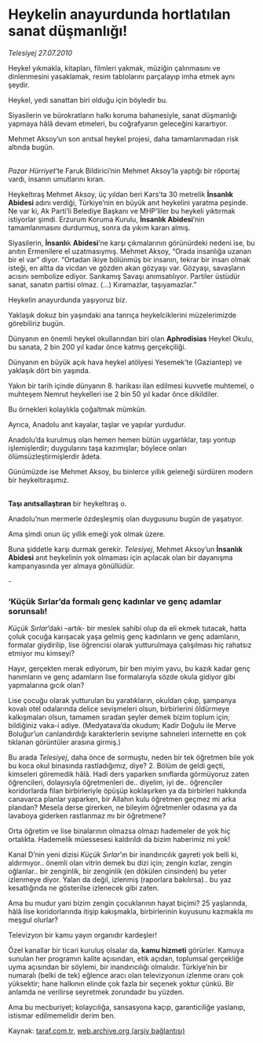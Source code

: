 # Heykelin anayurdunda hortlatılan sanat düşmanlığı!

*Telesiyej 27.07.2010*

<div class="yazi"><p>Heykel yıkmakla, kitapları, filmleri yakmak, müziğin çalınmasını ve dinlenmesini yasaklamak, resim tablolarını parçalayıp imha etmek aynı şeydir.</p>
<p>Heykel, yedi sanattan biri olduğu için böyledir bu.</p>
<p>Siyasilerin ve bürokratların halkı koruma bahanesiyle, sanat düşmanlığı yapmaya hâlâ devam etmeleri, bu coğrafyanın geleceğini karartıyor. </p>
<p>Mehmet Aksoy’un son anıtsal heykel projesi, daha tamamlanmadan risk altında bugün. </p>
<p><i><br/>Pazar Hürriyet</i>’te Faruk Bildirici’nin Mehmet Aksoy’la yaptığı bir röportaj vardı, insanın umutlarını kıran.</p>
<p>Heykeltıraş Mehmet Aksoy, üç yıldan beri Kars’ta 30 metrelik <b>İnsanlık Abidesi </b>adını verdiği, Türkiye’nin en büyük anıt heykelini yaratma peşinde. Ne var ki, Ak Parti’li Belediye Başkanı ve MHP’liler bu heykeli yıktırmak istiyorlar şimdi. Erzurum Koruma Kurulu, <b>İnsanlık Abidesi</b>’nin tamamlanmasını durdurmuş, sonra da yıkım kararı almış. </p>
<p>Siyasilerin, <b>İnsanlı</b>k <b>Abidesi</b>’ne karşı çıkmalarının görünürdeki nedeni ise, bu anıtın Ermenilere el uzatmasıymış. Mehmet Aksoy, “Orada insanlığa uzanan bir el var” diyor. “Ortadan ikiye bölünmüş bir insanın, tekrar bir insan olmak isteği, en altta da vicdan ve gözden akan gözyaşı var. Gözyaşı, savaşların acısını sembolize ediyor. Sarıkamış Savaşı anımsatılıyor. Partiler üstüdür sanat, sanatın partisi olmaz. (...) Kıramazlar, taşıyamazlar.” </p>
<p>Heykelin anayurdunda yaşıyoruz biz.</p>
<p>Yaklaşık dokuz bin yaşındaki ana tanrıça heykelciklerini müzelerimizde görebiliriz bugün.</p>
<p>Dünyanın en önemli heykel okullarından biri olan <b>Aphrodisias</b> Heykel Okulu, bu sanata, 2 bin 200 yıl kadar önce katmış gerçekçiliği.</p>
<p>Dünyanın en büyük açık hava heykel atölyesi Yesemek’te (Gaziantep) ve yaklaşık dört bin yaşında. </p>
<p>Yakın bir tarih içinde dünyanın 8. harikası ilan edilmesi kuvvetle muhtemel, o muhteşem Nemrut heykelleri ise 2 bin 50 yıl kadar önce dikildiler.</p>
<p>Bu örnekleri kolaylıkla çoğaltmak mümkün.</p>
<p>Ayrıca, Anadolu anıt kayalar, taşlar ve yapılar yurdudur. </p>
<p>Anadolu’da kurulmuş olan hemen hemen bütün uygarlıklar, taşı yontup işlemişlerdir; duygularını taşa kazımışlar; böylece onları ölümsüzleştirmişlerdir âdeta. </p>
<p>Günümüzde ise Mehmet Aksoy, bu binlerce yıllık geleneği sürdüren modern bir heykeltıraşımız. </p>
<p><b><br/>Taşı anıtsallaştıran</b> bir heykeltıraş o.</p>
<p>Anadolu’nun mermerle özdeşleşmiş olan duygusunu bugün de yaşatıyor.</p>
<p>Ama şimdi onun üç yıllık emeği yok olmak üzere.</p>
<p>Buna şiddetle karşı durmak gerekir. <i>Telesiyej</i>, Mehmet Aksoy’un <b>İnsanlık Abidesi</b> anıt heykelinin yok olmaması için açılacak olan bir dayanışma kampanyasında yer almaya gönüllüdür.<b> </b></p>
<p>        -</p>
<h3>‘Küçük Sırlar’da formalı genç kadınlar ve genç adamlar sorunsalı!</h3>
<p><i>Küçük Sırlar</i>’daki –artık- bir meslek sahibi olup da eli ekmek tutacak, hatta çoluk çocuğa karışacak yaşa gelmiş genç kadınların ve genç adamların, formalar giydirilip, lise öğrencisi olarak yutturulmaya çalışılması hiç rahatsız etmiyor mu kimseyi?</p>
<p>Hayır, gerçekten merak ediyorum, bir ben miyim yavu, bu kazık kadar genç hanımların ve genç adamların lise formalarıyla sözde okula gidiyor gibi yapmalarına gıcık olan?</p>
<p>Lise çocuğu olarak yutturulan bu yaratıkların, okuldan çıkıp, şampanya kovalı otel odalarında delice sevişmeleri olsun, birbirlerini öldürmeye kalkışmaları olsun, tamamen sıradan şeyler demek bizim toplum için; bildiğiniz vaka-i adiye. (Medyatava’da okudum; Kadir Doğulu ile Merve Boluğur’un canlandırdığı karakterlerin sevişme sahneleri internette en çok tıklanan görüntüler arasına girmiş.)</p>
<p>Bu arada <i>Telesiyej</i>, daha önce de sormuştu, neden bir tek öğretmen bile yok bu koca okul binasında rastladığımız, diye? 2. Bölüm de geldi geçti, kimseleri göremedik hâlâ. Hadi ders yaparken sınıflarda görmüyoruz zaten öğrencileri, dolayısıyla öğretmenleri de.. diyelim, iyi de.. öğrenciler koridorlarda filan birbirleriyle öpüşüp koklaşırken ya da birbirleri hakkında canavarca planlar yaparken, bir Allahın kulu öğretmen geçmez mi arka plandan? Mesela derse girerken, ne bileyim öğretmenler odasına ya da lavaboya giderken rastlanmaz mı bir öğretmene?</p>
<p>Orta öğretim ve lise binalarının olmazsa olmazı hademeler de yok hiç ortalıkta. Hademelik müessesesi kaldırıldı da bizim haberimiz mi yok!<i></i></p>
<p>Kanal D’nin yeni dizisi <i>Küçük Sırlar</i>’ın bir inandırıcılık gayreti yok belli ki, aldırmıyor.. önemli olan vitrin demek bu dizi için; zengin kızlar, zengin oğlanlar.. bir zenginlik, bir zenginlik (en dökülen cinsinden) bu yeter izlenmeye diyor. Yalan da değil, izlenmiş (raporlara bakılırsa).. bu yaz kesatlığında ne gösterilse izlenecek gibi zaten.</p>
<p>Ama bu mudur yani bizim zengin çocuklarının hayat biçimi? 25 yaşlarında, hâlâ lise koridorlarında itişip kakışmakla, birbirlerinin kuyusunu kazmakla mı meşgul olurlar?</p>
<p>Televizyon bir kamu yayın organıdır kardeşler! </p>
<p>Özel kanallar bir ticari kuruluş olsalar da, <b>kamu hizmeti</b> görürler. Kamuya sunulan her programın kalite açısından, etik açıdan, toplumsal gerçekliğe uyma açısından bir söylemi, bir inandırıcılığı olmalıdır. Türkiye’nin bir numaralı (belki de tek) eğlence aracı olan televizyonun izlenme oranı çok yüksektir; hane halkının elinde çok fazla bir seçenek yoktur çünkü. Bir anlamda ne verilirse seyretmek zorundadır bu yüzden. </p>
<p>Ama bu mecburiyet; kolaycılığa, sansasyona kaçıp, garanticiliğe yaslanıp, istismar edilmemelidir derim ben. </p></div>

Kaynak: [taraf.com.tr](http://www.taraf.com.tr:80/telesiyej/makale-heykelin-anayurdunda-hortlatilan-sanat-dusmanligi.htm), [web.archive.org (arşiv bağlantısı)](http://web.archive.org/web/20100729040405/http://www.taraf.com.tr:80/telesiyej/makale-heykelin-anayurdunda-hortlatilan-sanat-dusmanligi.htm)
